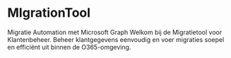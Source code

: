 # MIgrationTool
Migratie Automation met Microsoft Graph Welkom bij de Migratietool voor Klantenbeheer. Beheer klantgegevens eenvoudig en voer migraties soepel en efficiënt uit binnen de O365-omgeving.
